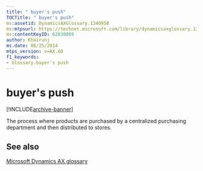 ```yaml
---
title: " buyer's push"
TOCTitle: " buyer's push"
ms:assetid: DynamicsAXGlossary.1340958
ms:mtpsurl: https://technet.microsoft.com/library/dynamicsaxglossary.1340958(v=AX.60)
ms:contentKeyID: 62830069
author: Khairunj
ms.date: 08/25/2014
mtps_version: v=AX.60
f1_keywords:
- Glossary.buyer's push
---
```


# buyer's push


[!INCLUDE[archive-banner](includes/archive-banner.md)]

The process where products are purchased by a centralized purchasing department and then distributed to stores.

## See also

[Microsoft Dynamics AX glossary](glossary/microsoft-dynamics-ax-glossary.md)

  


